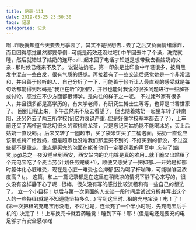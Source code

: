 ```yaml
---
title: 记录-111
date: 2019-05-25 23:50:30
tags: 记录
categories: 记录
---
```

啊..昨晚就知道今天要去月季园了，其实不是很想去…去了之后又负面情绪爆炸，而且困得感觉虽然都要晕倒...可能是药效还没过吧(
中午回去冲了个澡，洗完就睡，然后就错过了姑奶的连环call..起来回了电话才知道是想带我去看姑奶的父亲…那时候已经来不及了。
说说姑奶吧，第一印象是比印象中年轻很多，披肩黑发中混杂一些白发，很有气质的感觉。再接着有了一些交流后感觉她是一个非常温和，并且善于倾听的人，自己分析了一下，可能善于倾听让人最直观的感受就是每句话都能得到起码是“我正在听”的回应，并且也能对我说的很多问题进行一些解答或讨论，感觉在不少方面都很博学。是向往的样子之一呢。
不过姥爷家有很多人，并且很多都是高学历的，有大学老师，有研究生博士生等等，也算是书香世家了。
回到日程上来，下午虽然来不及去看望了，但也随着姑奶一起坐车转了转南阳，还另外去了两三所学校(记忆力衰退严重..但是好像学校基本都去了？)，上车前还买了两杯蓝雪念叨很久的蜜桃乌龙茶，只是忘记问姑奶能不能喝冰的，买上后姑奶一直没喝。。后来又转了一圈超市，买了袋米饼买了三桶泡面，姑奶一直说应该带点特产给我妈，但是超市也没啥我们那里买不到的..不好买到的都没，不过这些都不是重点，重点是买完的泡面在姥爷他们一定要送我的声音中..忘带了(幽灵.jpg)总之一夜没睡坐到西安，西安站内的充电桩是真的难用…就干脆又出站租了个充电宝吃了个麦当劳(计划任务完成+1)，顺便又感受了一把抑郁..一开始是抑郁时躯体化心脏难受，现在是心脏一难受也会抑郁(因为喝了杯咖啡，可能咖啡因浓度高？)。。
这篇，和上一篇记录都是在这里在稍微凉的情况下静下心来写的，很久没有这样静下心了呢...很棒，很久没有写的感觉比较流畅和有一些自己的想法了。
立一个小目标！以后与第一次见面的人交谈一段时间后试试分析并写出这个人的一些特征(就是不知道能坚持多久…)
写到这里时…租的充电宝没！电！了！(第一次把租的充电宝用没电，不过也是，连续充了一个半小时呢，先充电宝后手机的)
决定了！！上车换完卡就吞药睡觉！睡到下车！耶！(但是电还是要充的电足够才有安全感qaq)
